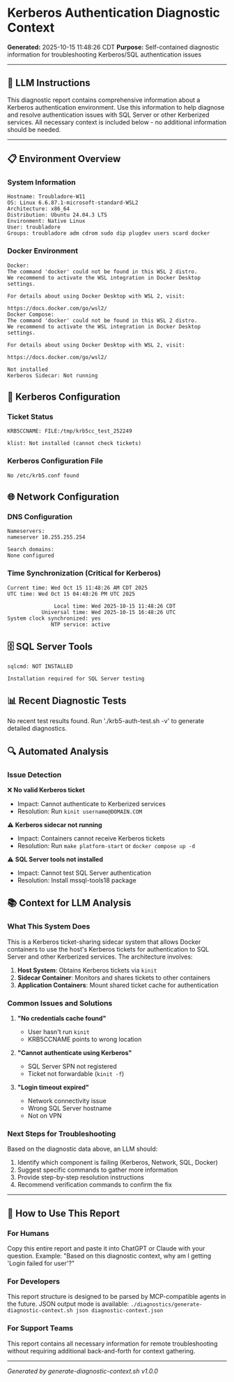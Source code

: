 # Kerberos Authentication Diagnostic Context

**Generated:** 2025-10-15 11:48:26 CDT
**Purpose:** Self-contained diagnostic information for troubleshooting Kerberos/SQL authentication issues

---

## 🤖 LLM Instructions

This diagnostic report contains comprehensive information about a Kerberos authentication environment.
Use this information to help diagnose and resolve authentication issues with SQL Server or other Kerberized services.
All necessary context is included below - no additional information should be needed.

---

## 📋 Environment Overview

### System Information
```
Hostname: Troubladore-W11
OS: Linux 6.6.87.1-microsoft-standard-WSL2
Architecture: x86_64
Distribution: Ubuntu 24.04.3 LTS
Environment: Native Linux
User: troubladore
Groups: troubladore adm cdrom sudo dip plugdev users scard docker
```

### Docker Environment
```
Docker: 
The command 'docker' could not be found in this WSL 2 distro.
We recommend to activate the WSL integration in Docker Desktop settings.

For details about using Docker Desktop with WSL 2, visit:

https://docs.docker.com/go/wsl2/
Docker Compose: 
The command 'docker' could not be found in this WSL 2 distro.
We recommend to activate the WSL integration in Docker Desktop settings.

For details about using Docker Desktop with WSL 2, visit:

https://docs.docker.com/go/wsl2/

Not installed
Kerberos Sidecar: Not running
```

## 🔑 Kerberos Configuration

### Ticket Status
```
KRB5CCNAME: FILE:/tmp/krb5cc_test_252249

klist: Not installed (cannot check tickets)
```

### Kerberos Configuration File
```
No /etc/krb5.conf found
```

## 🌐 Network Configuration

### DNS Configuration
```
Nameservers:
nameserver 10.255.255.254

Search domains:
None configured
```

### Time Synchronization (Critical for Kerberos)
```
Current time: Wed Oct 15 11:48:26 AM CDT 2025
UTC time: Wed Oct 15 04:48:26 PM UTC 2025

               Local time: Wed 2025-10-15 11:48:26 CDT
           Universal time: Wed 2025-10-15 16:48:26 UTC
System clock synchronized: yes
              NTP service: active
```

## 🗄️ SQL Server Tools

```
sqlcmd: NOT INSTALLED

Installation required for SQL Server testing
```

## 📊 Recent Diagnostic Tests

No recent test results found.
Run './krb5-auth-test.sh -v' to generate detailed diagnostics.

## 🔍 Automated Analysis

### Issue Detection

❌ **No valid Kerberos ticket**
   - Impact: Cannot authenticate to Kerberized services
   - Resolution: Run `kinit username@DOMAIN.COM`

⚠️  **Kerberos sidecar not running**
   - Impact: Containers cannot receive Kerberos tickets
   - Resolution: Run `make platform-start` or `docker compose up -d`

⚠️  **SQL Server tools not installed**
   - Impact: Cannot test SQL Server authentication
   - Resolution: Install mssql-tools18 package


## 📚 Context for LLM Analysis

### What This System Does

This is a Kerberos ticket-sharing sidecar system that allows Docker containers to use
the host's Kerberos tickets for authentication to SQL Server and other Kerberized services.
The architecture involves:

1. **Host System**: Obtains Kerberos tickets via `kinit`
2. **Sidecar Container**: Monitors and shares tickets to other containers
3. **Application Containers**: Mount shared ticket cache for authentication

### Common Issues and Solutions

1. **"No credentials cache found"**
   - User hasn't run `kinit`
   - KRB5CCNAME points to wrong location

2. **"Cannot authenticate using Kerberos"**
   - SQL Server SPN not registered
   - Ticket not forwardable (`kinit -f`)

3. **"Login timeout expired"**
   - Network connectivity issue
   - Wrong SQL Server hostname
   - Not on VPN

### Next Steps for Troubleshooting

Based on the diagnostic data above, an LLM should:
1. Identify which component is failing (Kerberos, Network, SQL, Docker)
2. Suggest specific commands to gather more information
3. Provide step-by-step resolution instructions
4. Recommend verification commands to confirm the fix

---

## 🤝 How to Use This Report

### For Humans
Copy this entire report and paste it into ChatGPT or Claude with your question.
Example: "Based on this diagnostic context, why am I getting 'Login failed for user'?"

### For Developers
This report structure is designed to be parsed by MCP-compatible agents in the future.
JSON output mode is available: `./diagnostics/generate-diagnostic-context.sh json diagnostic-context.json`

### For Support Teams
This report contains all necessary information for remote troubleshooting without
requiring additional back-and-forth for context gathering.

---

*Generated by generate-diagnostic-context.sh v1.0.0*
